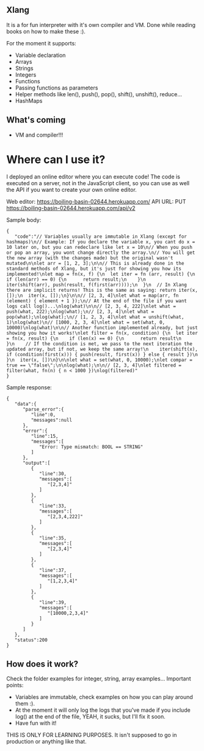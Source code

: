 ## Xlang

It is a for fun interpreter with it's own compiler and VM. Done while reading books on how to make these :).

For the moment it supports:

- Variable declaration
- Arrays
- Strings
- Integers
- Functions
- Passing functions as parameters
- Helper methods like len(), push(), pop(), shift(), unshift(), reduce...
- HashMaps

## What's coming

- VM and compiler!!!

# Where can I use it?

I deployed an online editor where you can execute code! The code is executed on a server, not in the JavaScript client, so you can use as well the API if you want to create your own online editor.

Web editor: https://boiling-basin-02644.herokuapp.com/
API URL: PUT https://boiling-basin-02644.herokuapp.com/api/v2

Sample body:

```
{
   "code":"// Variables usually are immutable in Xlang (except for hashmaps)\n// Example: If you declare the variable x, you cant do x = 10 later on, but you can redeclare like let x = 10\n// When you push or pop an array, you wont change directly the array.\n// You will get the new array (with the changes made) but the original wasn't mutated\n\nlet arr = [1, 2, 3];\n\n// This is already done in the standard methods of Xlang, but it's just for showing you how its implemented!\nlet map = fn(x, f) {\n  let iter = fn (arr, result) {\n    if (len(arr) == 0) {\n      return result;\n    }\n    iter(shift(arr), push(result, f(first(arr))));\n  }\n  // In Xlang there are implicit returns! This is the same as saying: return iter(x, []);\n  iter(x, []);\n}\n\n// [2, 3, 4]\nlet what = map(arr, fn (element) { element + 1 });\n// At the end of the file if you want logs call log()...\nlog(what)\n\n// [2, 3, 4, 222]\nlet what = push(what, 222);\nlog(what);\n// [2, 3, 4]\nlet what = pop(what);\nlog(what);\n// [1, 2, 3, 4]\nlet what = unshift(what, 1)\nlog(what)\n// [1000, 2, 3, 4]\nlet what = set(what, 0, 10000)\nlog(what)\n\n// Another function implemented already, but just showing you how it works!\nlet filter = fn(x, condition) {\n  let iter = fn(x, result) {\n    if (len(x) == 0) {\n      return result\n    }\n    // If the condition is met, we pass to the next iteration the updated array, but if not, we keep the same array!\n    iter(shift(x), if (condition(first(x))) { push(result, first(x)) } else { result })\n  }\n  iter(x, [])\n}\n\nlet what = set(what, 0, 10000);\nlet compar = true == \"false\";\n\nlog(what);\n\n// [2, 3, 4]\nlet filtered = filter(what, fn(n) { n < 1000 })\nlog(filtered)"
}
```

Sample response:

```
{
   "data":{
      "parse_error":{
         "line":0,
         "messages":null
      },
      "error":{
         "line":15,
         "messages":[
            "Error: Type mismatch: BOOL == STRING"
         ]
      },
      "output":[
         {
            "line":30,
            "messages":[
               "[2,3,4]"
            ]
         },
         {
            "line":33,
            "messages":[
               "[2,3,4,222]"
            ]
         },
         {
            "line":35,
            "messages":[
               "[2,3,4]"
            ]
         },
         {
            "line":37,
            "messages":[
               "[1,2,3,4]"
            ]
         },
         {
            "line":39,
            "messages":[
               "[10000,2,3,4]"
            ]
         }
      ]
   },
   "status":200
}
```

## How does it work?

Check the folder examples for integer, string, array examples...
Important points:

- Variables are immutable, check examples on how you can play around them :).
- At the moment it will only log the logs that you've made if you include log() at the end of the file, YEAH, it sucks, but I'll fix it soon.
- Have fun with it!

THIS IS ONLY FOR LEARNING PURPOSES. It isn't supposed to go in production or anything like that.
